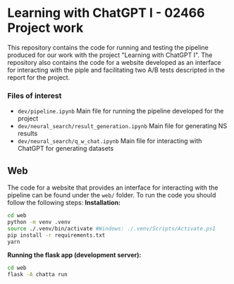 # Learning with ChatGPT I - 02466 Project work

This repository contains the code for running and testing the pipeline produced for our work with the project "Learning with ChatGPT I". The repository also contains the code for a website developed as an interface for interacting with the piple and facilitating two A/B tests descripted in the report for the project.

### Files of interest

- `dev/pipeline.ipynb` Main file for running the pipeline developed for the project
- `dev/neural_search/result_generation.ipynb` Main file for generating NS results
- `dev/neural_search/q_w_chat.ipynb` Main file for interacting with ChatGPT for generating datasets

## Web

The code for a website that provides an interface for interacting with the pipeline can be found under the `web/` folder. To run the code you should follow the following steps:
**Installation:**

```bash
cd web
python -m venv .venv
source ./.venv/bin/activate #Windows: ./.venv/Scripts/Activate.ps1
pip install -r requirements.txt
yarn
```

**Running the flask app (development server):**

```bash
cd web
flask -A chatta run
```
